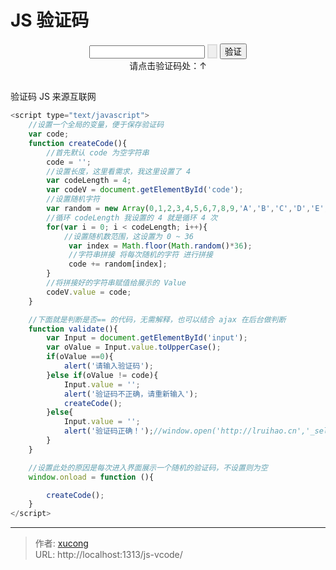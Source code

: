 # JS 验证码


<style type="text/css">
	#code{  
        font-family:Arial;  
        font-style:italic;  
        font-weight:bold;  
        border:2px solid #ddd;
        letter-spacing:9px;  
        color:blue;
        font-size: 15px; 
    }
</style>

<script type="text/javascript">
	//设置一个全局的变量，便于保存验证码
    var code;
    function createCode(){
        //首先默认 code 为空字符串
        code = '';
        //设置长度，这里看需求，我这里设置了 4
        var codeLength = 4;
        var codeV = document.getElementById('code');
        //设置随机字符
        var random = new Array('人','徒','知','枯','坐','息','思','为','进','德','之','功','殊','不','知','上','达','之', '士','圆','通','定','慧','体','用','双','修','即','动','而','静','虽','撄','而','宁');
        //循环 codeLength 我设置的 4 就是循环 4 次
        for(var i = 0; i < codeLength; i++){
            //设置随机数范围，这设置为 0 ~ 36
             var index = Math.floor(Math.random()*35);
             //字符串拼接 将每次随机的字符 进行拼接
             code += random[index]; 
        }
        //将拼接好的字符串赋值给展示的 Value
        codeV.value = code;
    }

    //下面就是判断是否== 的代码，无需解释
    function validate(){
        var Input = document.getElementById('input');
        var oValue = Input.value.toUpperCase();
        if(oValue ==0){
            alert('请输入验证码');
        }else if(oValue != code){
            Input.value = '';
            alert('验证码不正确，请重新输入');
            createCode();
        }else{
            Input.value = '';
            alert('验证码正确！');//window.open('http://lruihao.cn','_self');
        }
    }

    //设置此处的原因是每次进入界面展示一个随机的验证码，不设置则为空
    window.onload = function (){

        createCode();
    }
</script>

<div align="center">  
    <input type = "text" id = "input" value="" /> <input type = "button" id="code" onclick="createCode()"/> <input class="btn" type = "button" value = "验证" onclick = "validate()"/> 
    <br/>请点击验证码处：↑ 
</div>

## <!--more-->

验证码 JS 来源互联网

```javascript 验证码 js
<script type="text/javascript">
	//设置一个全局的变量，便于保存验证码
    var code;
    function createCode(){
        //首先默认 code 为空字符串
        code = '';
        //设置长度，这里看需求，我这里设置了 4
        var codeLength = 4;
        var codeV = document.getElementById('code');
        //设置随机字符
        var random = new Array(0,1,2,3,4,5,6,7,8,9,'A','B','C','D','E','F','G','H','I','J','K','L','M','N','O','P','Q','R', 'S','T','U','V','W','X','Y','Z');
        //循环 codeLength 我设置的 4 就是循环 4 次
        for(var i = 0; i < codeLength; i++){
            //设置随机数范围，这设置为 0 ~ 36
             var index = Math.floor(Math.random()*36);
             //字符串拼接 将每次随机的字符 进行拼接
             code += random[index];
        }
        //将拼接好的字符串赋值给展示的 Value
        codeV.value = code;
    }

    //下面就是判断是否== 的代码，无需解释，也可以结合 ajax 在后台做判断
    function validate(){
        var Input = document.getElementById('input');
        var oValue = Input.value.toUpperCase();
        if(oValue ==0){
            alert('请输入验证码');
        }else if(oValue != code){
            Input.value = '';
            alert('验证码不正确，请重新输入');
            createCode();
        }else{
            Input.value = '';
            alert('验证码正确！');//window.open('http://lruihao.cn','_self');
        }
    }

    //设置此处的原因是每次进入界面展示一个随机的验证码，不设置则为空
    window.onload = function (){

        createCode();
    }
</script>
```


---

> 作者: [xucong](https://shiqustudio.github.io/)  
> URL: http://localhost:1313/js-vcode/  

